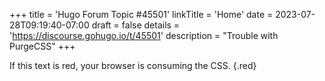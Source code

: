 +++
title = 'Hugo Forum Topic #45501'
linkTitle = 'Home'
date = 2023-07-28T09:19:40-07:00
draft = false
details = 'https://discourse.gohugo.io/t/45501'
description = "Trouble with PurgeCSS"
+++

If this text is red, your browser is consuming the CSS.
{.red}
